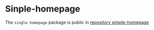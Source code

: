 # Sinple-homepage

The `single homepage` package is public in [repository simple-homepage](https://github.com/remix-run/react-router)
